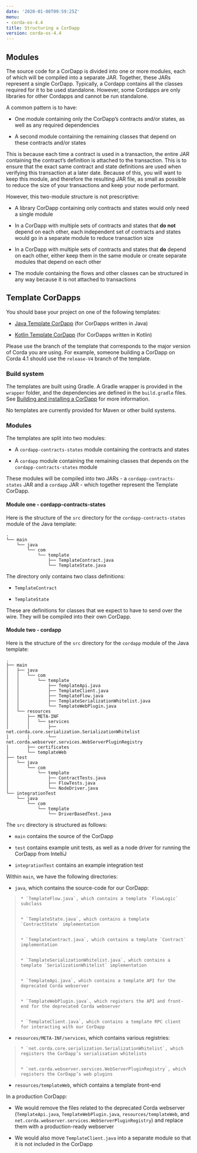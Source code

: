 ```yaml
---
date: '2020-01-08T09:59:25Z'
menu:
- corda-os-4.4
title: Structuring a CorDapp
version: corda-os-4.4
---
```





## Modules

The source code for a CorDapp is divided into one or more modules, each of which will be compiled into a separate JAR.
                Together, these JARs represent a single CorDapp. Typically, a Cordapp contains all the classes required for it to be
                used standalone. However, some Cordapps are only libraries for other Cordapps and cannot be run standalone.

A common pattern is to have:


* One module containing only the CorDapp’s contracts and/or states, as well as any required dependencies


* A second module containing the remaining classes that depend on these contracts and/or states


This is because each time a contract is used in a transaction, the entire JAR containing the contract’s definition is
                attached to the transaction. This is to ensure that the exact same contract and state definitions are used when
                verifying this transaction at a later date. Because of this, you will want to keep this module, and therefore the
                resulting JAR file, as small as possible to reduce the size of your transactions and keep your node performant.

However, this two-module structure is not prescriptive:


* A library CorDapp containing only contracts and states would only need a single module


* In a CorDapp with multiple sets of contracts and states that **do not** depend on each other, each independent set of
                        contracts and states would go in a separate module to reduce transaction size


* In a CorDapp with multiple sets of contracts and states that **do** depend on each other, either keep them in the
                        same module or create separate modules that depend on each other


* The module containing the flows and other classes can be structured in any way because it is not attached to
                        transactions



## Template CorDapps

You should base your project on one of the following templates:


* [Java Template CorDapp](https://github.com/corda/cordapp-template-java) (for CorDapps written in Java)


* [Kotlin Template CorDapp](https://github.com/corda/cordapp-template-kotlin) (for CorDapps written in Kotlin)


Please use the branch of the template that corresponds to the major version of Corda you are using. For example,
                someone building a CorDapp on Corda 4.1 should use the `release-V4` branch of the template.


### Build system

The templates are built using Gradle. A Gradle wrapper is provided in the `wrapper` folder, and the dependencies are
                    defined in the `build.gradle` files. See [Building and installing a CorDapp](cordapp-build-systems) for more information.

No templates are currently provided for Maven or other build systems.


### Modules

The templates are split into two modules:


* A `cordapp-contracts-states` module containing the contracts and states


* A `cordapp` module containing the remaining classes that depends on the `cordapp-contracts-states` module


These modules will be compiled into two JARs - a `cordapp-contracts-states` JAR and a `cordapp` JAR - which
                    together represent the Template CorDapp.


#### Module one - cordapp-contracts-states

Here is the structure of the `src` directory for the `cordapp-contracts-states` module of the Java template:

```none
.
└── main
    └── java
        └── com
            └── template
                ├── TemplateContract.java
                └── TemplateState.java
```
The directory only contains two class definitions:


* `TemplateContract`


* `TemplateState`


These are definitions for classes that we expect to have to send over the wire. They will be compiled into their own
                        CorDapp.


#### Module two - cordapp

Here is the structure of the `src` directory for the `cordapp` module of the Java template:

```none
.
├── main
│   ├── java
│   │   └── com
│   │       └── template
│   │           ├── TemplateApi.java
│   │           ├── TemplateClient.java
│   │           ├── TemplateFlow.java
│   │           ├── TemplateSerializationWhitelist.java
│   │           └── TemplateWebPlugin.java
│   └── resources
│       ├── META-INF
│       │   └── services
│       │       ├── net.corda.core.serialization.SerializationWhitelist
│       │       └── net.corda.webserver.services.WebServerPluginRegistry
│       ├── certificates
│       └── templateWeb
├── test
│   └── java
│       └── com
│           └── template
│               ├── ContractTests.java
│               ├── FlowTests.java
│               └── NodeDriver.java
└── integrationTest
    └── java
        └── com
            └── template
                └── DriverBasedTest.java
```
The `src` directory is structured as follows:


* `main` contains the source of the CorDapp


* `test` contains example unit tests, as well as a node driver for running the CorDapp from IntelliJ


* `integrationTest` contains an example integration test


Within `main`, we have the following directories:


* `java`, which contains the source-code for our CorDapp:

> 
> 
>     * `TemplateFlow.java`, which contains a template `FlowLogic` subclass
> 
> 
>     * `TemplateState.java`, which contains a template `ContractState` implementation
> 
> 
>     * `TemplateContract.java`, which contains a template `Contract` implementation
> 
> 
>     * `TemplateSerializationWhitelist.java`, which contains a template `SerializationWhitelist` implementation
> 
> 
>     * `TemplateApi.java`, which contains a template API for the deprecated Corda webserver
> 
> 
>     * `TemplateWebPlugin.java`, which registers the API and front-end for the deprecated Corda webserver
> 
> 
>     * `TemplateClient.java`, which contains a template RPC client for interacting with our CorDapp
> 
> 

* `resources/META-INF/services`, which contains various registries:

> 
> 
>     * `net.corda.core.serialization.SerializationWhitelist`, which registers the CorDapp’s serialisation whitelists
> 
> 
>     * `net.corda.webserver.services.WebServerPluginRegistry`, which registers the CorDapp’s web plugins
> 
> 

* `resources/templateWeb`, which contains a template front-end


In a production CorDapp:


* We would remove the files related to the deprecated Corda webserver (`TemplateApi.java`,
                                `TemplateWebPlugin.java`, `resources/templateWeb`, and `net.corda.webserver.services.WebServerPluginRegistry`)
                                and replace them with a production-ready webserver


* We would also move `TemplateClient.java` into a separate module so that it is not included in the CorDapp




